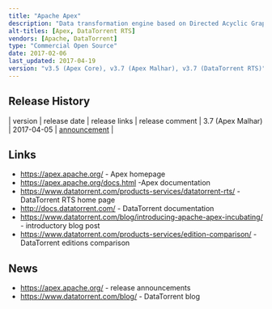 ```yaml
---
title: "Apache Apex"
description: "Data transformation engine based on Directed Acyclic Graph (DAG) flows configured through a Java API or via JSON, with a stated focus on performance, code re-use, testability and ease of operations.  Runs over YARN and HDFS with native support for both micro-batch streaming and batch uses cases, and includes a range of standard operators and connectors (called Apex Malhar).  An Apache project, graduating in April 2016, having been originally donated in August 2015 by DataTorrent from their DataTorrent RTS product which launched in June 2014. Java based, with development lead by DataTorrent who distribute it as DataTorrent RTS in two editions - a Community Edition (which also includes a basic management GUI and a tool for configuring Apex for data ingestion), and an Enterprise Edition (which further includes a graphical transformation editor, a self service dashboard, security integration and commercial support, and is also available as a cloud offering)."
alt-titles: [Apex, DataTorrent RTS]
vendors: [Apache, DataTorrent]
type: "Commercial Open Source"
date: 2017-02-06
last_updated: 2017-04-19
version: "v3.5 (Apex Core), v3.7 (Apex Malhar), v3.7 (DataTorrent RTS)"
---
```

## Release History

| version | release date | release links | release comment
| 3.7 (Apex Malhar) | 2017-04-05 | [announcement](http://mail-archives.apache.org/mod_mbox/www-announce/201704.mbox/%3CCA%2B5xAo3BSDaYtk8WCFTdLNpPF83hXUfy9DzobMXDC5%3DZ9GYY0Q%40mail.gmail.com%3E) |

## Links

* <https://apex.apache.org/> - Apex homepage
* <https://apex.apache.org/docs.html> -Apex documentation
* <https://www.datatorrent.com/products-services/datatorrent-rts/> - DataTorrent RTS home page
* <http://docs.datatorrent.com/> - DataTorrent documentation
* <https://www.datatorrent.com/blog/introducing-apache-apex-incubating/> - introductory blog post
* <https://www.datatorrent.com/products-services/edition-comparison/> - DataTorrent editions comparison

## News

* <https://apex.apache.org/> - release announcements
* <https://www.datatorrent.com/blog/> - DataTorrent blog